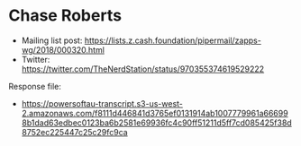 # Chase Roberts

* Mailing list post: <https://lists.z.cash.foundation/pipermail/zapps-wg/2018/000320.html>
* Twitter: <https://twitter.com/TheNerdStation/status/970355374619529222>

Response file:

* <https://powersoftau-transcript.s3-us-west-2.amazonaws.com/f8111d446841d3765ef0131914ab1007779961a666998b1dad63edbec0123ba6b2581e69936fc4c90ff51211d5ff7cd085425f38d8752ec225447c25c29fc9ca>

